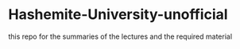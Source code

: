 # Hashemite-University-unofficial
this repo for the summaries of the lectures and the required material

